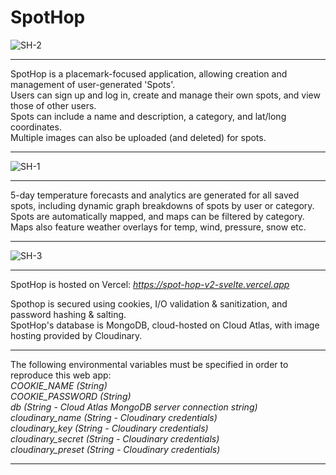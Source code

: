 <h1>SpotHop</h1>

![SH-2](https://github.com/Kwee-Veen/SpotHop-v2-svelte/assets/118535981/eb96b937-c128-44d6-9967-9526a911e227)
<hr>


SpotHop is a placemark-focused application, allowing creation and management of user-generated 'Spots'. <br>
Users can sign up and log in, create and manage their own spots, and view those of other users. <br>
Spots can include a name and description, a category, and lat/long coordinates. <br>
Multiple images can also be uploaded (and deleted) for spots. 
<hr>

![SH-1](https://github.com/Kwee-Veen/SpotHop-v2-svelte/assets/118535981/2aa057ef-b1aa-41b3-8ec7-0f30c7fc638b)
<hr>
5-day temperature forecasts and analytics are generated for all saved spots, including dynamic graph breakdowns of spots by user or category.<br>
Spots are automatically mapped, and maps can be filtered by category. Maps also feature weather overlays for temp, wind, pressure, snow etc. <br>
<hr>

![SH-3](https://github.com/Kwee-Veen/SpotHop-v2-svelte/assets/118535981/788fd013-f26d-4039-b2ee-e7c8dbcf03b5)
<hr>

SpotHop is hosted on Vercel: _https://spot-hop-v2-svelte.vercel.app_ <br>

Spothop is secured using cookies, I/O validation & sanitization, and password hashing & salting.<br>
SpotHop's database is MongoDB, cloud-hosted on Cloud Atlas, with image hosting provided by Cloudinary.

<hr>

The following environmental variables must be specified in order to reproduce this web app: <br>
    _COOKIE_NAME (String)_ <br>
    _COOKIE_PASSWORD (String)_ <br>
    _db (String - Cloud Atlas MongoDB server connection string)_ <br>
    _cloudinary_name (String - Cloudinary credentials)_ <br>
    _cloudinary_key (String - Cloudinary credentials)_ <br>
    _cloudinary_secret (String - Cloudinary credentials)_ <br>
     _cloudinary_preset (String - Cloudinary credentials)_ <br>
    
<hr>
